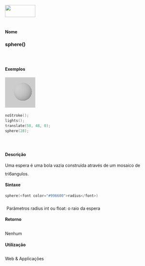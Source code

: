 <img height="40" src="../images/1pix.gif" width="100"/>
<img height="1" src="../images/1pix.gif" width="20"/>
<img height="1" src="../images/1pix.gif" width="555"/>

#### Nome
### sphere()
<img height="25" src="../images/1pix.gif" width="1"/>

#### Exemplos
<img border="0" height="100" src="media/sphere_.gif" width="100"/>

```pde
noStroke(); 
lights(); 
translate(58, 48, 0); 
sphere(28); 

```
<img height="25" src="../images/1pix.gif" width="1"/>

#### Descrição
Uma espera é uma bola vazia construída através de um mosaico de tri6angulos.
<img height="25" src="../images/1pix.gif" width="1"/>

#### Sintaxe
```pde
sphere(<font color="#996600">radius</font>)

```
<img height="25" src="../images/1pix.gif" width="1"/>
Parâmetros
radius
int ou float: o raio da espera
<img height="25" src="../images/1pix.gif" width="1"/>

#### Retorno

	
Nenhum
<img height="25" src="../images/1pix.gif" width="1"/>

#### Utilização

	
Web & Applicações
<img height="25" src="../images/1pix.gif" width="1"/>
